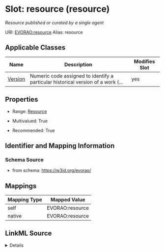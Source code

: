 

# Slot: resource (resource) 


_Resource published or curated by a single agent_





URI: [EVORAO:resource](https://w3id.org/evorao/resource)
Alias: resource

<!-- no inheritance hierarchy -->





## Applicable Classes

| Name | Description | Modifies Slot |
| --- | --- | --- |
| [Version](Version.md) | Numeric code assigned to identify a particular historical version of a work (... |  yes  |







## Properties

* Range: [Resource](Resource.md)

* Multivalued: True

* Recommended: True





## Identifier and Mapping Information







### Schema Source


* from schema: https://w3id.org/evorao/




## Mappings

| Mapping Type | Mapped Value |
| ---  | ---  |
| self | EVORAO:resource |
| native | EVORAO:resource |




## LinkML Source

<details>
```yaml
name: resource
description: Resource published or curated by a single agent
title: resource
from_schema: https://w3id.org/evorao/
rank: 1000
alias: resource
domain_of:
- Version
range: Resource
required: false
recommended: true
multivalued: true

```
</details>